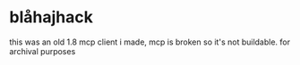 # blåhajhack
this was an old 1.8 mcp client i made, mcp is broken so it's not buildable. for archival purposes
